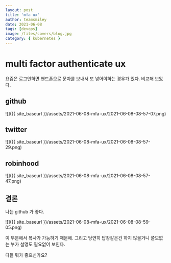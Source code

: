 ```yaml
---
layout: post
title: 'mfa ux'
author: teamsmiley
date: 2021-06-08
tags: [devops]
image: /files/covers/blog.jpg
category: { kubernetes }
---
```


# multi factor authenticate ux

요즘은 로그인하면 핸드폰으로 문자를 보내서 또 넣어야하는 경우가 있다. 비교해 보았다.

## github

![]({{ site_baseurl }}/assets/2021-06-08-mfa-ux/2021-06-08-08-57-07.png)

## twitter

![]({{ site_baseurl }}/assets/2021-06-08-mfa-ux/2021-06-08-08-57-29.png)

## robinhood

![]({{ site_baseurl }}/assets/2021-06-08-mfa-ux/2021-06-08-08-57-47.png)

## 결론

나는 github 가 좋다.

![]({{ site_baseurl }}/assets/2021-06-08-mfa-ux/2021-06-08-08-59-05.png)

이 부분에서 복사가 가능하기 때문에. 그리고 당연히 답장같은건 하지 않을거니 쓸모없는 부가 설명도 필요없어 보인다.

다들 뭐가 좋으신가요?


